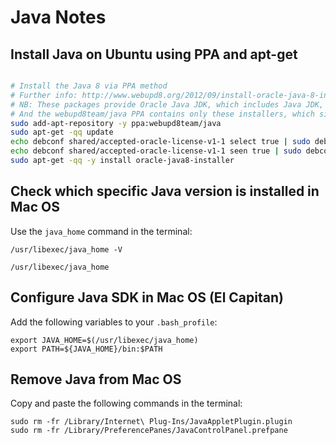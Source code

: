 # Java Notes

## Install Java on Ubuntu using PPA and apt-get
```bash

# Install the Java 8 via PPA method
# Further info: http://www.webupd8.org/2012/09/install-oracle-java-8-in-ubuntu-via-ppa.html
# NB: These packages provide Oracle Java JDK, which includes Java JDK, JRE and the Java browser plugin.
# And the webupd8team/java PPA contains only these installers, which simply connect to Oracle Java download site and install the latest JDK.s
sudo add-apt-repository -y ppa:webupd8team/java
sudo apt-get -qq update
echo debconf shared/accepted-oracle-license-v1-1 select true | sudo debconf-set-selections
echo debconf shared/accepted-oracle-license-v1-1 seen true | sudo debconf-set-selections
sudo apt-get -qq -y install oracle-java8-installer

```

## Check which specific Java version is installed in Mac OS

Use the ```java_home``` command in the terminal:
```
/usr/libexec/java_home -V

/usr/libexec/java_home
```

## Configure Java SDK in Mac OS (El Capitan)

Add the following variables to your ```.bash_profile```:

```
export JAVA_HOME=$(/usr/libexec/java_home)
export PATH=${JAVA_HOME}/bin:$PATH
```

## Remove Java from Mac OS

Copy and paste the following commands in the terminal:
```
sudo rm -fr /Library/Internet\ Plug-Ins/JavaAppletPlugin.plugin
sudo rm -fr /Library/PreferencePanes/JavaControlPanel.prefpane
```
